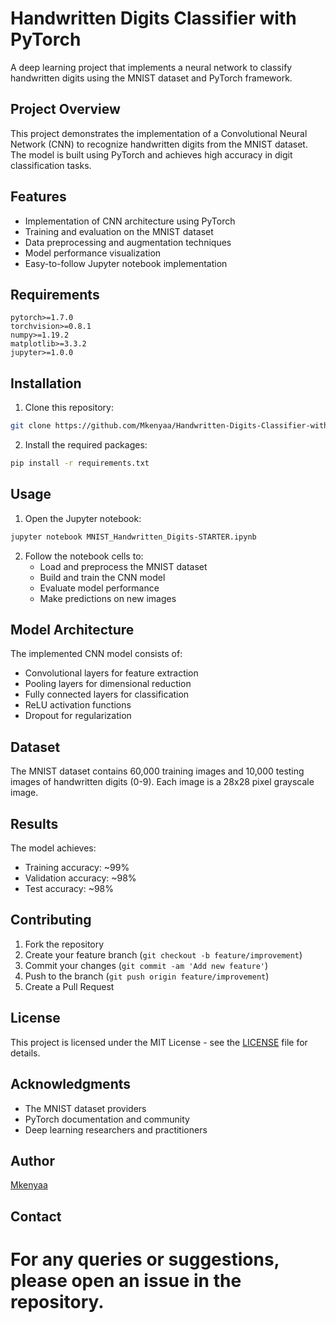 # Handwritten Digits Classifier with PyTorch

A deep learning project that implements a neural network to classify handwritten digits using the MNIST dataset and PyTorch framework.

## Project Overview

This project demonstrates the implementation of a Convolutional Neural Network (CNN) to recognize handwritten digits from the MNIST dataset. The model is built using PyTorch and achieves high accuracy in digit classification tasks.

## Features

- Implementation of CNN architecture using PyTorch
- Training and evaluation on the MNIST dataset
- Data preprocessing and augmentation techniques
- Model performance visualization
- Easy-to-follow Jupyter notebook implementation

## Requirements

```
pytorch>=1.7.0
torchvision>=0.8.1
numpy>=1.19.2
matplotlib>=3.3.2
jupyter>=1.0.0
```

## Installation

1. Clone this repository:
```bash
git clone https://github.com/Mkenyaa/Handwritten-Digits-Classifier-with-PyTorch.git

```

2. Install the required packages:
```bash
pip install -r requirements.txt
```

## Usage

1. Open the Jupyter notebook:
```bash
jupyter notebook MNIST_Handwritten_Digits-STARTER.ipynb
```

2. Follow the notebook cells to:
   - Load and preprocess the MNIST dataset
   - Build and train the CNN model
   - Evaluate model performance
   - Make predictions on new images

## Model Architecture

The implemented CNN model consists of:
- Convolutional layers for feature extraction
- Pooling layers for dimensional reduction
- Fully connected layers for classification
- ReLU activation functions
- Dropout for regularization

## Dataset

The MNIST dataset contains 60,000 training images and 10,000 testing images of handwritten digits (0-9). Each image is a 28x28 pixel grayscale image.

## Results

The model achieves:
- Training accuracy: ~99%
- Validation accuracy: ~98%
- Test accuracy: ~98%

## Contributing

1. Fork the repository
2. Create your feature branch (`git checkout -b feature/improvement`)
3. Commit your changes (`git commit -am 'Add new feature'`)
4. Push to the branch (`git push origin feature/improvement`)
5. Create a Pull Request

## License

This project is licensed under the MIT License - see the [LICENSE](LICENSE) file for details.

## Acknowledgments

- The MNIST dataset providers
- PyTorch documentation and community
- Deep learning researchers and practitioners

## Author

[Mkenyaa](https://github.com/Mkenyaa)

## Contact

For any queries or suggestions, please open an issue in the repository.
=======
